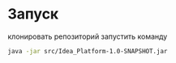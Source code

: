 # Запуск
клонировать репозиторий 
запустить команду 
```bash
java -jar src/Idea_Platform-1.0-SNAPSHOT.jar

```
